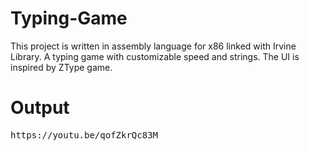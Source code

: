 # Typing-Game
This project is written in assembly language for x86 linked with Irvine Library. A typing game with customizable speed and strings. The UI is inspired by ZType game.

# **Output**
<pre>
https://youtu.be/qofZkrQc83M
</pre>
<br/><br/>
